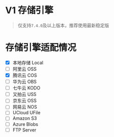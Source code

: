 # V1 存储引擎

> 仅支持`7.4.0`及以上版本，推荐使用最新稳定版

# 存储引擎适配情况

- [x] 本地存储 Local
- [ ] 阿里云 OSS
- [x] 腾讯云 COS
- [ ] 华为云 OBS
- [ ] 七牛云 KODO
- [ ] 又拍云 USS
- [ ] 京东云 OSS
- [ ] 网易云 NOS
- [ ] UCloud UFile
- [ ] Amazon S3
- [ ] Azure Blobs
- [ ] FTP Server
